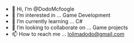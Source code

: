 - 👋 Hi, I’m @DodoMcfoogle
- 👀 I’m interested in ... Game Development
- 🌱 I’m currently learning ... C#
- 💞️ I’m looking to collaborate on ... Game projects
- 📫 How to reach me ... lolimadodo@gmail.com


